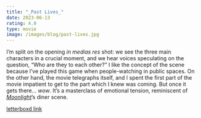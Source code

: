 ```yaml
---
title: "_Past Lives_"
date: 2023-06-13
rating: 4.0
type: movie
image: /images/blog/past-lives.jpg
---
```


I’m split on the opening _in medias res_ shot: we see the three main characters in a crucial moment, and we hear voices speculating on the question, “Who are they to each other?” I like the concept of the scene because I’ve played this game when people-watching in public spaces. On the other hand, the movie telegraphs itself, and I spent the first part of the movie impatient to get to the part which I knew was coming. But once it gets there… _wow_. It’s a masterclass of emotional tension, reminiscent of [_Moonlight_][1]’s diner scene.

[letterboxd link][2]

[1]:	https://letterboxd.com/film/moonlight-2016/
[2]:	https://letterboxd.com/film/past-lives/